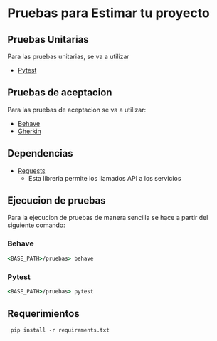 # Pruebas para  Estimar tu proyecto

## Pruebas Unitarias

Para las pruebas unitarias, se va a utilizar

* [Pytest](https://docs.pytest.org/en/6.2.x/getting-started.html)

## Pruebas de aceptacion

Para las pruebas de aceptacion se va a utilizar:

* [Behave](https://behave.readthedocs.io/en/stable/tutorial.html)
* [Gherkin](https://openwebinars.net/blog/que-es-gherkin/)

## Dependencias

* [Requests](https://docs.python-requests.org/en/master/)
    - Esta libreria permite los llamados API a los servicios


## Ejecucion de pruebas

Para la ejecucion de pruebas de manera sencilla se hace a partir del siguiente comando:

### Behave
``` cmd
<BASE_PATH>/pruebas> behave
```

### Pytest
``` cmd
<BASE_PATH>/pruebas> pytest
```



## Requerimientos

```
 pip install -r requirements.txt
```
